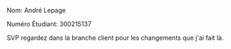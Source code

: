Nom: André Lepage

Numéro Étudiant: 300215137

SVP regardez dans la branche client pour les changements que j'ai fait là. 
